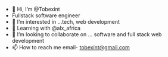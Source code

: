 - 👋 Hi, I’m @Tobexint
-  Fullstack software engineer 
- 👀 I’m interested in ...tech, web development
- 🌱 Learning with @alx_africa
- 💞️ I’m looking to collaborate on ... software and full stack web development
- 📫 How to reach me email- tobexint@gmail.com

<!---
Tobexint/Tobexint is a ✨ special ✨ repository because its `README.md` (this file) appears on your GitHub profile.
You can click the Preview link to take a look at your changes.
--->
